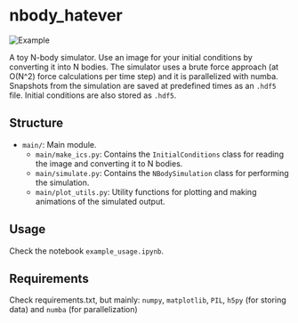 # nbody_hatever

![Example](example.gif)

A toy N-body simulator. Use an image for your initial conditions by converting it into N bodies. The simulator uses a brute force approach (at O(N^2) force calculations per time step) and it is parallelized with numba. Snapshots from the simulation are saved at predefined times as an `.hdf5` file. Initial conditions are also stored as `.hdf5`. 

## Structure

- `main/`: Main module.
    - `main/make_ics.py`: Contains the `InitialConditions` class for reading the image and converting it to N bodies. 
    - `main/simulate.py`: Contains the `NBodySimulation` class for performing the simulation.
    - `main/plot_utils.py`: Utility functions for plotting and making animations of the simulated output. 


## Usage

Check the notebook `example_usage.ipynb`.

## Requirements

Check requirements.txt, but mainly: `numpy`, `matplotlib`, `PIL`, `h5py` (for storing data) and `numba` (for parallelization) 

